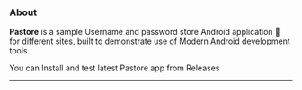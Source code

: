 ###  About

**Pastore** is a sample Username and password  store Android application 📱  for different sites, built to demonstrate use of Modern Android development tools. 

You can Install and test latest Pastore app from Releases


________________________________________________________________________________________________________________________________________



